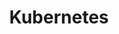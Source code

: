 ---
title: Kubernetes
linkTitle: "Kubernetes"
weight: 5
description: >
  Container Orchestration
---